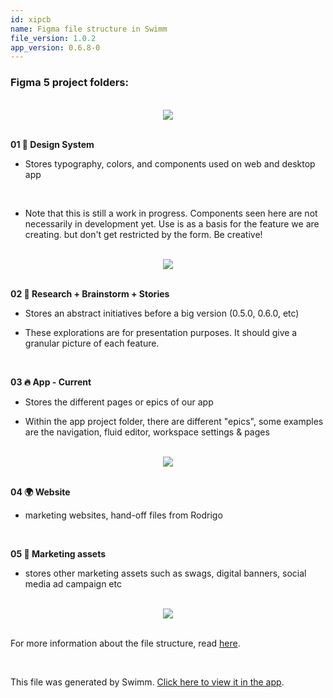 ```yaml
---
id: xipcb
name: Figma file structure in Swimm
file_version: 1.0.2
app_version: 0.6.8-0
---
```


### Figma 5 project folders:

<br/>

<div align="center"><img src="https://firebasestorage.googleapis.com/v0/b/swimmio-content/o/repositories%2Fpw8tVz0TAgLaoHABDlsw%2F6bd06f86-f472-4405-82ab-98093eb45732.png?alt=media&token=a1df20b0-9eca-49a1-99cd-4f65ee545ca3" style="width:'50%'"/></div>

<br/>

**01 📌 Design System**

*   Stores typography, colors, and components used on web and desktop app

<br/>

*   Note that this is still a work in progress. Components seen here are not necessarily in development yet. Use is as a basis for the feature we are creating. but don't get restricted by the form. Be creative!

<br/>

<div align="center"><img src="https://firebasestorage.googleapis.com/v0/b/swimmio-content/o/repositories%2Fpw8tVz0TAgLaoHABDlsw%2F842d8e25-f1c9-4ddb-9c9c-8c3ad62dc085.png?alt=media&token=e0c1d08a-7207-450e-baaf-9003bb241fe9" style="width:'100%'"/></div>

<br/>

**02 🧠 Research + Brainstorm + Stories**

*   Stores an abstract initiatives before a big version (0.5.0, 0.6.0, etc)
    
*   These explorations are for presentation purposes. It should give a granular picture of each feature.

<br/>

**03 🔥 App - Current**

*   Stores the different pages or epics of our app
    
*   Within the app project folder, there are different "epics", some examples are the navigation, fluid editor, workspace settings & pages

<br/>

<div align="center"><img src="https://firebasestorage.googleapis.com/v0/b/swimmio-content/o/repositories%2Fpw8tVz0TAgLaoHABDlsw%2F1b2b8955-5a13-436f-a175-198c746bb873.png?alt=media&token=4fcb000b-8dc8-4f80-8b2b-560fea7c1fbb" style="width:'100%'"/></div>

<br/>

**04 🌍 Website**

*   marketing websites, hand-off files from Rodrigo

<br/>

**05 📢 Marketing assets**

*   stores other marketing assets such as swags, digital banners, social media ad campaign etc

<br/>

<div align="center"><img src="https://firebasestorage.googleapis.com/v0/b/swimmio-content/o/repositories%2Fpw8tVz0TAgLaoHABDlsw%2Fd50edbe2-ba93-4e30-b038-2ceb669cc8b3.png?alt=media&token=623a4337-dc42-4100-bdec-a9e360c46a28" style="width:'100%'"/></div>

<br/>

For more information about the file structure, read [here](https://www.figma.com/file/wHMtbUq5zXG9GDvP4BU3gi/Design-System---WIP?node-id=583%3A6).

<br/>

This file was generated by Swimm. [Click here to view it in the app](https://app.swimm.io/repos/pw8tVz0TAgLaoHABDlsw/docs/xipcb).
